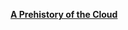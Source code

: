 <!-- TITLE: The Bookshelf -->
<!-- SUBTITLE: Books about code, life, and anything else that we'd like to read/think everyone should read.-->


**[A Prehistory of the Cloud](https://coolguy.website/library/a-prehistory-of-the-cloud.html)**
